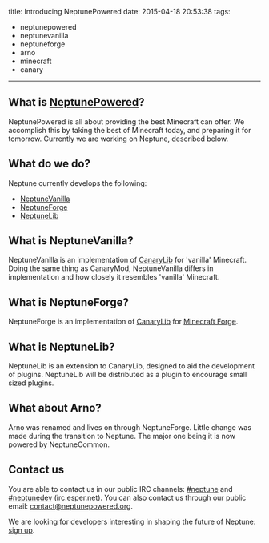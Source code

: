 title: Introducing NeptunePowered
date: 2015-04-18 20:53:38
tags:
  - neptunepowered
  - neptunevanilla
  - neptuneforge
  - arno
  - minecraft
  - canary
---
## What is [NeptunePowered](http://www.neptunepowered.org/)?
  NeptunePowered is all about providing the best Minecraft can offer.
  We accomplish this by taking the best of Minecraft today, and preparing it for tomorrow.
  Currently we are working on Neptune, described below.

## What do we do?
  Neptune currently develops the following:

  - [NeptuneVanilla](https://github.com/NeptunePowered/NeptuneVanilla)
  - [NeptuneForge](https://github.com/NeptunePowered/NeptuneForge)
  - [NeptuneLib](https://github.com/NeptunePowered/NeptuneLib)
    
## What is NeptuneVanilla?
  NeptuneVanilla is an implementation of [CanaryLib](http://canarymod.net/) for 'vanilla' Minecraft.
  Doing the same thing as CanaryMod, NeptuneVanilla differs in implementation and how closely it resembles 'vanilla' Minecraft.
  
## What is NeptuneForge?
  NeptuneForge is an implementation of [CanaryLib](http://canarymod.net/) for [Minecraft Forge](http://www.minecraftforge.net/).
  
## What is NeptuneLib?
  NeptuneLib is an extension to CanaryLib, designed to aid the development of plugins.
  NeptuneLib will be distributed as a plugin to encourage small sized plugins.
  
## What about Arno?
  Arno was renamed and lives on through NeptuneForge.
  Little change was made during the transition to Neptune. The major one being it is now powered by NeptuneCommon.
  
## Contact us
  You are able to contact us in our public IRC channels: [#neptune](https://kiwiirc.com/client/irc.esper.net/?#neptune) and [#neptunedev](https://kiwiirc.com/client/irc.esper.net/?#neptunedev) (irc.esper.net).
  You can also contact us through our public email: [contact@neptunepowered.org](mailto:contact@neptunepowered.org).
  
We are looking for developers interesting in shaping the future of Neptune: [sign up](https://goo.gl/forms/m1ZWEM6Qu8).
